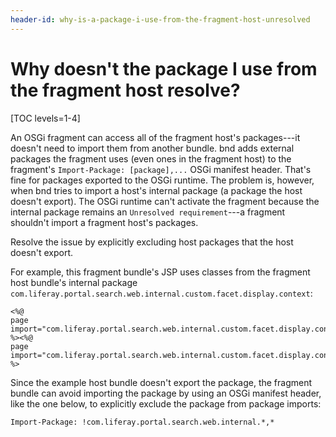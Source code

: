 ```yaml
---
header-id: why-is-a-package-i-use-from-the-fragment-host-unresolved
---
```


# Why doesn't the package I use from the fragment host resolve?

[TOC levels=1-4]

An OSGi fragment can access all of the fragment host's packages---it 
doesn't need to import them from another bundle. bnd adds external packages the
fragment uses (even ones in the fragment host) to the fragment's
`Import-Package: [package],...` OSGi manifest header. That's fine for packages
exported to the OSGi runtime. The problem is, however, when bnd tries to import
a host's internal package (a package the host doesn't export). The OSGi runtime
can't activate the fragment because the internal package remains an `Unresolved
requirement`---a fragment shouldn't import a fragment host's packages. 

Resolve the issue by explicitly excluding host packages that the host doesn't
export.

For example, this fragment bundle's JSP uses classes from the fragment host
bundle's internal package
`com.liferay.portal.search.web.internal.custom.facet.display.context`: 

    <%@
    page import="com.liferay.portal.search.web.internal.custom.facet.display.context.CustomFacetDisplayContext" %><%@
    page import="com.liferay.portal.search.web.internal.custom.facet.display.context.CustomFacetTermDisplayContext" %>

Since the example host bundle doesn't export the package, the fragment bundle
can avoid importing the package by using an OSGi manifest header, like the one
below, to explicitly exclude the package from package imports:

    Import-Package: !com.liferay.portal.search.web.internal.*,*
